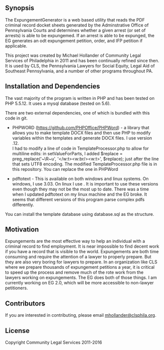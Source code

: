## Synopsis

The ExpungementGenerator is a web based utility that reads the PDF criminal record docket sheets generated by the Adminstrative Office of Pennsylvania Courts and determines whether a given arrest (or set of arrests) is able to be expungemed.  If an arrest is able to be expunged, the EG generates an odt expungement petition, order, and IFP petition if applicable.

This project was created by Michael Hollander of Community Legal Services of Philadelphia in 2011 and has been continually refined since then.  It is used by CLS, the Pennsylvania Lawyers for Social Equity, Legal Aid of Southeast Pennsylvania, and a number of other programs throughout PA.

## Installation and Dependencies

The vast majority of the program is written in PHP and has been tested on PHP 5.5.12.  It uses a mysql database (tested on 5.6).  

There are two external dependencies, one of which is bundled with this code in git.
* PHPWORD (https://github.com/PHPOffice/PHPWord) - a library that allows you to make template DOCX files and then use PHP to modify variables within the templates and generate DOCX files.  I use version .12.  
I had to modify a line of code in TemplateProcessor.php to allow for multiline edits: 
in setValueForParts, I added $replace = preg_replace('~\R~u', '</w:t><w:br/><w:t>', $replace); just after the line that sets UTF8 encoding.
The modified TemplateProcessor.php file is in this repository.  You can replace the one in PHPWord

* pdftotext - This is available on both windows and linux systems.  On windows, I use 3.03.  On linux I use .  It is important to use these versions even though they may not be the most up to date.  There was a time when I updated pdftotext on my linux machine and the EG broke.  It seems that different versions of this program parse complex pdfs differently.

You can install the template database using database.sql as the structure.

## Motivation

Expungements are the most effective way to help an individual with a criminal record to find employment.  It is near impossible to find decent work if you have a record that is visible to the world.  Expungements are both time consuming and require the attention of a lawyer to properly prepare.  But they are also very boring for lawyers to prepare.  In an organization like CLS where we prepare thousands of expungement petitions a year, it is critical to speed up the process and remove much of the rote work from the lawyers working on expungements.  The EG does both of those things.  I am currently working on EG 2.0, which will be more accessible to non-lawyer petitioners.

## Contributors

If you are interested in contributing, please email mhollander@clsphila.org.

## License
Copyright Community Legal Services 2011-2016